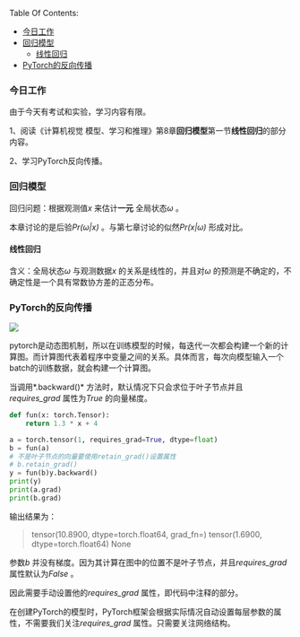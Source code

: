 Table Of Contents:

+ [今日工作](#今日工作)
+ [回归模型](#回归模型)
  + [线性回归](#线性回归)
+ [PyTorch的反向传播](#PyTorch的反向传播)

### 今日工作

由于今天有考试和实验，学习内容有限。

1、阅读《计算机视觉 模型、学习和推理》第8章**回归模型**第一节**线性回归**的部分内容。

2、学习PyTorch反向传播。

### 回归模型

回归问题：根据观测值*x* 来估计**一元** 全局状态*ω* 。

本章讨论的是后验*Pr(ω|x)* 。与第七章讨论的似然*Pr(x|ω)* 形成对比。

#### 线性回归

含义：全局状态*ω* 与观测数据*x* 的关系是线性的，并且对*ω* 的预测是不确定的，不确定性是一个具有常数协方差的正态分布。

### PyTorch的反向传播



![](E:\ProgramData\Anaconda3\envs\imageprocessing\projects\images\Snipaste_2020-10-26_20-07-56.png)

pytorch是动态图机制，所以在训练模型的时候，每迭代一次都会构建一个新的计算图。而计算图代表着程序中变量之间的关系。具体而言，每次向模型输入一个batch的训练数据，就会构建一个计算图。

当调用*.backward()* 方法时，默认情况下只会求位于叶子节点并且*requires_grad* 属性为*True* 的向量梯度。

```python
def fun(x: torch.Tensor):
    return 1.3 * x + 4

a = torch.tensor(1, requires_grad=True, dtype=float)
b = fun(a)
# 不是叶子节点的向量要使用retain_grad()设置属性
# b.retain_grad()
y = fun(b)y.backward()
print(y)
print(a.grad)
print(b.grad)
```

输出结果为：

> tensor(10.8900, dtype=torch.float64, grad_fn=<AddBackward0>)
> tensor(1.6900, dtype=torch.float64)
> None

参数*b* 并没有梯度。因为其计算在图中的位置不是叶子节点，并且*requires_grad* 属性默认为*False* 。

因此需要手动设置他的*requires_grad* 属性，即代码中注释的部分。



在创建PyTorch的模型时，PyTorch框架会根据实际情况自动设置每层参数的属性，不需要我们关注*requires_grad* 属性。只需要关注网络结构。 